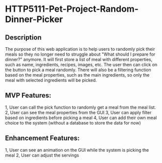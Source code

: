 # HTTP5111-Pet-Project-Random-Dinner-Picker

## Description
The purpose of this web application is to help users to randomly pick their meals so they no longer need to struggle about "What should I prepare for dinner?" anymore. It will first store a list of meal with different properties, such as name, ingredients, recipes, images, etc. The user then can click on the button to pick a meal randomly. There will also be a filtering function based on the meal properties, such as the main ingredients, so only the meal with selected ingredients will be picked. 

## MVP Features:
1, User can call the pick function to randomly get a meal from the meal list.
2, User can see the meal properties from the GUI
3, User can apply filter based on ingredients before picking a meal
4, User can add their own meal choice to the system (without a database to store the data for now) 

## Enhancement Features: 
1, User can see an animation on the GUI while the system is picking the meal
2, User can adjust the servings